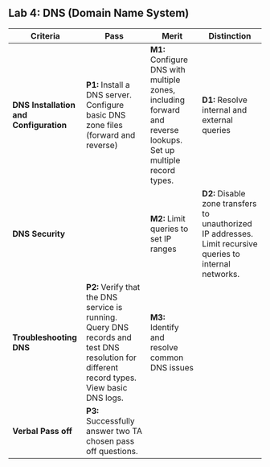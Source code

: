 ## Lab 4: DNS (Domain Name System)

| **Criteria** | **Pass** | **Merit** | **Distinction** |
|------|--------------------------------------|--------------------------------------|--------------------------------------|
| **DNS Installation and Configuration** | **P1:** Install a DNS server. Configure basic DNS zone files (forward and reverse) | **M1:** Configure DNS with multiple zones, including forward and reverse lookups. Set up multiple record types. | **D1:** Resolve internal and external queries |
| **DNS Security** | | **M2:** Limit queries to set IP ranges | **D2:** Disable zone transfers to unauthorized IP addresses. Limit recursive queries to internal networks. |
| **Troubleshooting DNS** | **P2:** Verify that the DNS service is running. Query DNS records and test DNS resolution for different record types. View basic DNS logs. | **M3:** Identify and resolve common DNS issues | | |
| **Verbal Pass off** | **P3:** Successfully answer two TA chosen pass off questions.|